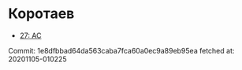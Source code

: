 # Коротаев
- [27: AC](27.md)

Commit: 1e8dfbbad64da563caba7fca60a0ec9a89eb95ea
 fetched at: 20201105-010225
